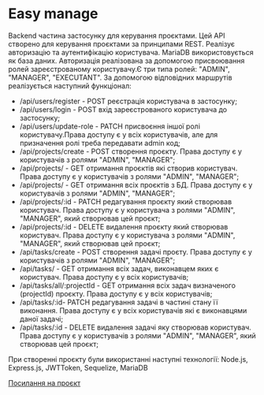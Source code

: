 <h1>Easy manage</h1>

<p>Backend частина застосунку для керування проєктами. Цей API створено для керування проєктами за принципами REST. Реалізує авторизацію та аутентифікацію користувача. MariaDB використовується як база даних. Авторизація реалізована за допомогою присвоювання ролей зареєстрованому користувачу.Є три типа ролей: "ADMIN", "MANAGER", "EXECUTANT". За допомогою відповідних маршрутів реалізується наступний функціонал:</p>
<ul>
  <li>/api/users/register - POST реєстрація користувача в застосунку;</li>
  <li>/api/users/login - POST вхід зареєстрованого користувача до застосунку;</li>
  <li>/api/users/update-role - PATCH присвоєння іншої ролі користувачу.Права доступу є у всіх користувачів, але для призначення ролі треба передавати admin код;</li>
  <li>/api/projects/create - POST створення проєкту. Права доступу є у користувачів з ролями "ADMIN", "MANAGER";</li>
  <li>/api/projects/ - GET отримання проєктів які створив користувач. Права доступу є у користувачів з ролями "ADMIN", "MANAGER";</li>
  <li>/api/projects/ - GET отримання  всіх проєктів з БД. Права доступу є у користувачів з ролями "ADMIN", "MANAGER";</li>
  <li>/api/projects/:id - PATCH редагування проєкту який створював користувач. Права доступу є у користувача з ролями "ADMIN", "MANAGER", який створював цей проєкт;</li>
  <li>/api/projects/:id - DELETE видалення проєкту який створював користувач. Права доступу є у користувача з ролями "ADMIN", "MANAGER", який створював цей проєкт;</li>
  <li>/api/tasks/create - POST створення задачі проєту. Права доступу є у користувачів з ролями "ADMIN", "MANAGER";</li>
  <li>/api/tasks/ - GET отримання  всіх задач, виконавцем яких є користувач. Права доступу є у всіх користувачів;</li>
  <li>/api/tasks/all/:projectId - GET отримання  всіх задач визначеного (projectId) проєкту. Права доступу є у всіх користувачів;</li>
  <li>/api/tasks/:id- PATCH редагування задачі в частині стану її виконання. Права доступу є у всіх користувачів які є виконавцями даної задачі;</li>
  <li>/api/tasks/:id - DELETE видалення задачі яку створював користувач. Права доступу є у користувачів з ролями "ADMIN", "MANAGER", який створював цей проєкт;</li>
  </ul>
  <p>При створенні проєкту були використанні наступні технології: Node.js, Express.js, JWTToken, Sequelize, MariaDB</p>
  <a href='https://easy-manage-mtm3.onrender.com/api'>Посилання на проєкт</a>
